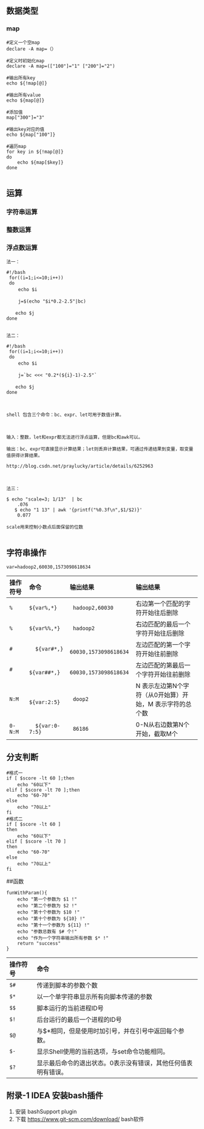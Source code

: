 
## 数据类型

### map
```
#定义一个空map
declare -A map=（）

#定义时初始化map
declare -A map=(["100"]="1" ["200"]="2")

#输出所有key
echo ${!map[@]}

#输出所有value
echo ${map[@]}

#添加值
map["300"]="3"

#输出key对应的值
echo ${map["100"]}

#遍历map
for key in ${!map[@]}
do
    echo ${map[$key]}
done


```

## 运算
### 字符串运算
### 整数运算
### 浮点数运算

```
法一： 

#!/bash
 for((i=1;i<=10;i++))
 do
 　　echo $i

 　　j=$(echo "$i*0.2-2.5"|bc)

　　echo $j
done


法二：

#!/bash
 for((i=1;i<=10;i++))
 do
 　　echo $i

 　　j=`bc <<< "0.2*(${i}-1)-2.5"`

　　echo $j
done

 

shell 包含三个命令：bc、expr、let可用于数值计算。

 

输入：整数，let和expr都无法进行浮点运算，但是bc和awk可以。

输出：bc、expr可直接显示计算结果；let则丢弃计算结果，可通过传递结果到变量，取变量值获得计算结果。

http://blog.csdn.net/praylucky/article/details/6252963

 

法三：

$ echo "scale=3; 1/13"  | bc
    .076
   $ echo "1 13" | awk '{printf("%0.3f\n",$1/$2)}'
    0.077

scale用来控制小数点后面保留的位数 


```


## 字符串操作
```
var=hadoop2,60030,1573098618634
```

| 操作符号 | 命令 | 输出结果 |输出结果 |
| :-----| :---- | :---- |:---- |
| ```%``` | ``` ${var%,*} ``` | ``` hadoop2,60030``` | 右边第一个匹配的字符开始往后删除|
| ```%``` | ``` ${var%%,*} ``` | ``` hadoop2``` |右边匹配的最后一个字符开始往后删除|
| ```#``` | ```  ${var#*,}``` | ``` 60030,1573098618634``` |左边匹配的第一个字符开始往前删除|
| ```#``` | ```  ${var##*,}``` | ``` 60030,1573098618634``` |左边匹配的第最后一个字符开始往前删除|
| ```N:M``` | ```  ${var:2:5}``` | ``` doop2``` |N 表示左边第N个字符（从0开始算）开始，M 表示字符的总个数|
| ```0-N:M``` | ```  ${var:0-7:5}``` | ``` 86186``` |0-N从右边数第N个开始，截取M个|

## 分支判断
```
#格式一
if [ $score -lt 60 ];then
    echo "60以下"
elif [ $score -lt 70 ];then
    echo "60-70"
else
    echo "70以上"
fi
#格式二
if [ $score -lt 60 ]
then
    echo "60以下"
elif [ $score -lt 70 ]
then
    echo "60-70"
else
    echo "70以上"
fi
```

##函数

```
funWithParam(){
    echo "第一个参数为 $1 !"
    echo "第二个参数为 $2 !"
    echo "第十个参数为 $10 !"
    echo "第十个参数为 ${10} !"
    echo "第十一个参数为 ${11} !"
    echo "参数总数有 $# 个!"
    echo "作为一个字符串输出所有参数 $* !"
    return "success"
}
```

| 操作符号 | 命令 |
| :-----| :---- |
| ```$#``` | 传递到脚本的参数个数 |
| ```$*``` | 以一个单字符串显示所有向脚本传递的参数 |
| ```$$``` | 脚本运行的当前进程ID号 |
| ```$!``` | 后台运行的最后一个进程的ID号 |
| ```$@``` | 与$*相同，但是使用时加引号，并在引号中返回每个参数。 |
| ```$-``` | 显示Shell使用的当前选项，与set命令功能相同。 |
| ```$?``` | 显示最后命令的退出状态。0表示没有错误，其他任何值表明有错误。 |


## 附录-1 IDEA 安装bash插件
1. 安装 bashSupport plugin
2. 下载 https://www.git-scm.com/download/ bash软件

 
 
	
	
	